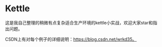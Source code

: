 # Kettle
这是我自己整理的稍微有点复杂适合生产环境的kettle小实战，欢迎大家star和指出问题。

CSDN上有对每个例子的详细说明：https://blog.csdn.net/wrkd35。
